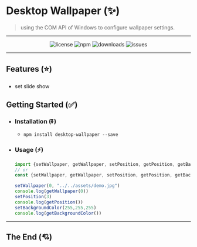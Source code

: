 # Desktop Wallpaper (✨)

> using the COM API of Windows to configure wallpaper settings.
---
<div align="center">

![license](https://badgen.net/badge/license/MIT/blue)
![npm](https://badgen.net/npm/v/desktop-wallpaper)
![downloads](https://badgen.net/npm/dw/desktop-wallpaper)
![issues](https://badgen.net/github/issues/leopFitz1024/desktop-wallpaper)

</div>

---
## Features (⭐)

- set slide show

## Getting Started (✅)

- ### Installation (⏬)
    - `npm install desktop-wallpaper --save`

- ### Usage (⚡)
  ```js
  import {setWallpaper, getWallpaper, setPosition, getPosition, getBackgroundColor, setBackgroundColor} from "desktop-wallpaper";
  // or
  const {setWallpaper, getWallpaper, setPosition, getPosition, getBackgroundColor, setBackgroundColor} = require("desktop-wallpaper");
  
  setWallpaper(0, "../../assets/demo.jpg")
  console.log(getWallpaper(0))
  setPosition(3)
  console.log(getPosition())
  setBackgroundColor(255,255,255)
  console.log(getBackgroundColor())
  ```
---

## The End (💘)
